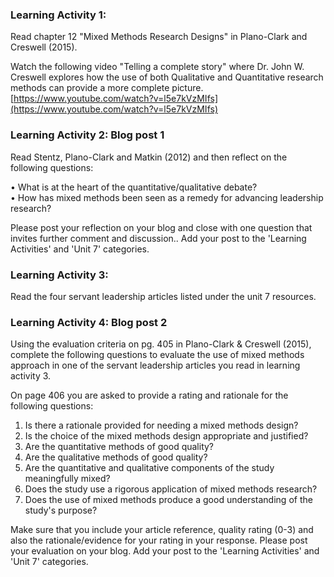 ### Learning Activity 1:

Read chapter 12 "Mixed Methods Research Designs" in Plano-Clark and Creswell \(2015\).

Watch the following video "Telling a complete story" where Dr. John W. Creswell explores how the use of both Qualitative and Quantitative research methods can provide a more complete picture.   [https://www.youtube.com/watch?v=l5e7kVzMIfs](https://www.youtube.com/watch?v=l5e7kVzMIfs)

### Learning Activity 2: Blog post 1

Read Stentz, Plano-Clark and Matkin \(2012\) and then reflect on the following questions:

•   What is at the heart of the quantitative/qualitative debate?  
•   How has mixed methods been seen as a remedy for advancing leadership research?

Please post your reflection on your blog and close with one question that invites further comment and discussion..  Add your post to the 'Learning Activities' and 'Unit 7' categories.

### Learning Activity 3:

Read the four servant leadership articles listed under the unit 7 resources.

### Learning Activity 4: Blog post 2

Using the evaluation criteria on pg. 405 in Plano-Clark & Creswell \(2015\), complete the following questions to evaluate the use of mixed methods approach in one of the servant leadership articles you read in learning activity 3.

On page 406 you are asked to provide a rating and rationale for the following questions:

1. Is there a rationale provided for needing a mixed methods design?
2. Is the choice of the mixed methods design appropriate and justified?
3. Are the quantitative methods of good quality?
4. Are the qualitative methods of good quality?
5. Are the quantitative and qualitative components of the study meaningfully mixed?
6. Does the study use a rigorous application of mixed methods research?
7. Does the use of mixed methods produce a good understanding of the study's purpose?

Make sure that you include your article reference, quality rating \(0-3\) and also the rationale/evidence for your rating in your response.  Please post your evaluation on your blog.  Add your post to the 'Learning Activities' and 'Unit 7' categories.



